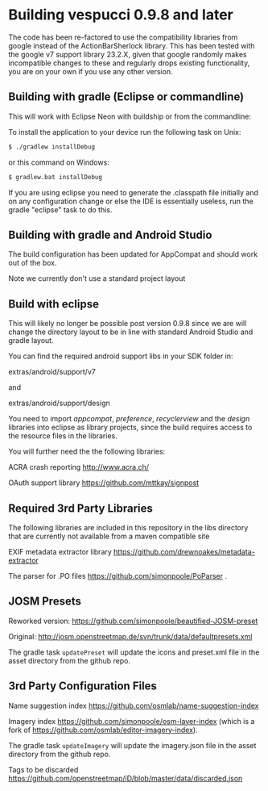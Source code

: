 
# Building vespucci 0.9.8 and later

The code has been re-factored to use the compatibility libraries from google instead of 
the ActionBarSherlock library. This has been tested with the google v7 support library 23.2.X, 
given that google randomly makes incompatible changes to these and regularly drops existing 
functionality, you are on your own if you use any other version. 


## Building with gradle (Eclipse or commandline)

This will work with Eclipse Neon with buildship or from the commandline: 

To install the application to your device run the following task on Unix:

```bash
$ ./gradlew installDebug
```

or this command on Windows:

```bash
$ gradlew.bat installDebug
```

If you are using eclipse you need to generate the .classpath file initially and on any configuration change or else the IDE is essentially useless, run the gradle "eclipse" task to do this.

## Building with gradle and Android Studio

The build configuration has been updated for AppCompat and should work out of the box.

Note we currently don't use a standard project layout

## Build with eclipse

This will likely no longer be possible post version 0.9.8 since we are will change the directory layout to be in line with standard Android Studio and gradle layout. 

You can find the required android support libs in your SDK folder in:

extras/android/support/v7

and

extras/android/support/design

You need to import _appcompat_, _preference_, _recyclerview_ and the _design_ libraries into eclipse as library projects, since the build requires access to the resource files in the libraries.

You will further need the the following libraries:

ACRA crash reporting http://www.acra.ch/

OAuth support library https://github.com/mttkay/signpost 


## Required 3rd Party Libraries

The following libraries are included in this repository in the libs directory that are currently not available from a maven compatible site 

EXIF metadata extractor library https://github.com/drewnoakes/metadata-extractor 

The parser for .PO files https://github.com/simonpoole/PoParser .

## JOSM Presets

Reworked version:
https://github.com/simonpoole/beautified-JOSM-preset

Original:
http://josm.openstreetmap.de/svn/trunk/data/defaultpresets.xml

The gradle task ``updatePreset`` will update the icons and preset.xml file in the asset directory from the github repo. 

## 3rd Party Configuration Files
Name suggestion index https://github.com/osmlab/name-suggestion-index

Imagery index https://github.com/simonpoole/osm-layer-index (which is a fork of https://github.com/osmlab/editor-imagery-index).

The gradle task ``updateImagery`` will update the imagery.json file in the asset directory from the github repo. 


Tags to be discarded https://github.com/openstreetmap/iD/blob/master/data/discarded.json

